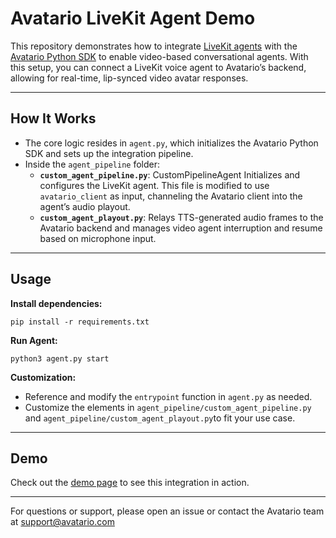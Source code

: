 # Avatario LiveKit Agent Demo

This repository demonstrates how to integrate [LiveKit agents](https://github.com/livekit/agents) with the [Avatario Python SDK](https://github.com/Avatarioai/avatario-python-sdk) to enable video-based conversational agents. With this setup, you can connect a LiveKit voice agent to Avatario’s backend, allowing for real-time, lip-synced video avatar responses.

---

## How It Works

- The core logic resides in `agent.py`, which initializes the Avatario Python SDK and sets up the integration pipeline.
- Inside the `agent_pipeline` folder:
  - **`custom_agent_pipeline.py`**: CustomPipelineAgent Initializes and configures the LiveKit agent. This file is modified to use `avatario_client` as input, channeling the Avatario client into the agent’s audio playout.
  - **`custom_agent_playout.py`**: Relays TTS-generated audio frames to the Avatario backend and manages video agent interruption and resume based on microphone input.
---

## Usage

**Install dependencies:**
```
pip install -r requirements.txt
```

**Run Agent:**
```
python3 agent.py start
```


**Customization:**
- Reference and modify the `entrypoint` function in `agent.py` as needed.
- Customize the elements in `agent_pipeline/custom_agent_pipeline.py`  and `agent_pipeline/custom_agent_playout.py`to fit your use case.
---

## Demo

Check out the [demo page](https://app.onezot.work/dashboard/zxlb3t5j/demo) to see this integration in action.

---

For questions or support, please open an issue or contact the Avatario team at support@avatario.com

